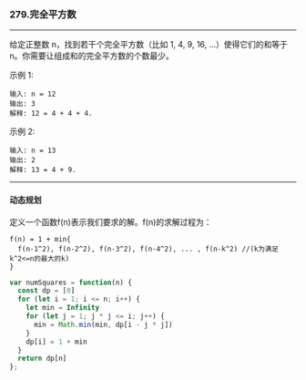 ### 279.完全平方数

---

给定正整数 n，找到若干个完全平方数（比如 1, 4, 9, 16, ...）使得它们的和等于 n。你需要让组成和的完全平方数的个数最少。

示例 1:
```
输入: n = 12
输出: 3 
解释: 12 = 4 + 4 + 4.
```
示例 2:
```
输入: n = 13
输出: 2
解释: 13 = 4 + 9.
```
---

#### 动态规划

定义一个函数f(n)表示我们要求的解。f(n)的求解过程为：
```
f(n) = 1 + min{
  f(n-1^2), f(n-2^2), f(n-3^2), f(n-4^2), ... , f(n-k^2) //(k为满足k^2<=n的最大的k)
}
```
``` js
var numSquares = function(n) {
  const dp = [0]
  for (let i = 1; i <= n; i++) {
    let min = Infinity
    for (let j = 1; j * j <= i; j++) {
      min = Math.min(min, dp[i - j * j])
    }
    dp[i] = 1 + min
  }
  return dp[n]
};
```
